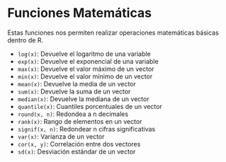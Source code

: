 # Funciones Matemáticas

Estas funciones nos permiten realizar operaciones matemáticas básicas dentro de R.

- `log(x)`: Devuelve el logaritmo de una variable
- `exp(x)`: Devuelve el exponencial de una variable
- `max(x)`: Devuelve el valor máximo de un vector
- `min(x)`: Devuelve el valor mínimo de un vector
- `mean(x)`: Devuelve la media de un vector
- `sum(x)`: Devuelve la suma de un vector
- `median(x)`: Devuelve la mediana de un vector
- `quantile(x)`: Cuantiles porcentuales de un vector
- `round(x, n)`: Redondea a n decimales
- `rank(x)`: Rango de elementos en un vector
- `signif(x, n)`: Redondear n cifras significativas
- `var(x)`: Varianza de un vector
- `cor(x, y)`: Correlación entre dos vectores
- `sd(x)`: Desviación estándar de un vector
